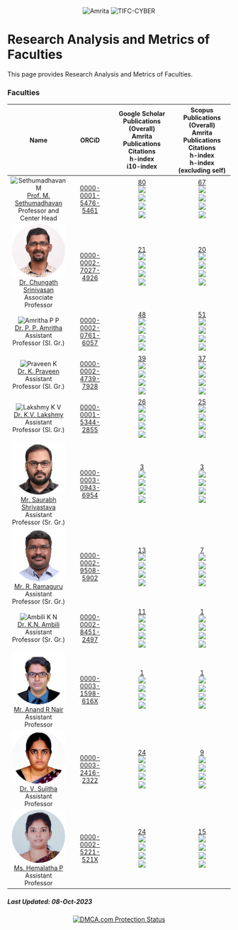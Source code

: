 <p align="center">
    <img src="https://amrita-tifac-cyber-blockchain.github.io/Amrita-TIFAC-Cyber-Blockchain/AVV_PNG.png" alt ="Amrita" width="400" />
    <img src="https://amrita-tifac-cyber-blockchain.github.io/Amrita-TIFAC-Cyber-Blockchain/TIFAC-CORE_in_Cyber_Security.png" alt ="TIFC-CYBER" width="180" />
</p>

# Research Analysis and Metrics of Faculties

This page provides Research Analysis and Metrics of Faculties.

### Faculties

| Name | ORCiD | Google Scholar Publications (Overall) <br/> Amrita Publications  <br/> Citations <br/> h-index <br/>i10-index | Scopus Publications (Overall) <br/> Amrita Publications <br/> Citations <br/> h-index <br/> h-index (excluding self) | 
|:----:|:-------------------:|:-------------------------------------------------------------------------------:|:-----------------------------------------------------------:|
| <img src="Assets/Faculties/MS.jpg" alt="Sethumadhavan M" width="120"/> <br/> [Prof. M. Sethumadhavan](https://www.amrita.edu/faculty/m-sethu) <br/> Professor and Center Head | [0000-0001-5476-5461](https://orcid.org/0000-0001-5476-5461) | [80](https://scholar.google.co.in/citations?user=Xl_P9V0AAAAJ&hl=en) <br/> ![](https://img.shields.io/badge/Amrita-80-violet) <br/> ![](https://img.shields.io/badge/Citations-1193-blue) <br/> ![](https://img.shields.io/badge/h_index-12-green) <br/> ![](https://img.shields.io/badge/i10_index-17-lightgreen) | [67](https://www.scopus.com/authid/detail.uri?authorId=55034101000) <br/> ![](https://img.shields.io/badge/Amrita-67-violet) <br/> ![](https://img.shields.io/badge/Citations-644-blue) <br/> ![](https://img.shields.io/badge/h_index-10-green) <br/> ![](https://img.shields.io/badge/h_index-10-brightgreen)| 
| <img src="Assets/Faculties/CS.png" alt="C Srinivasan" width="120"/> <br/> [Dr. Chungath Srinivasan](https://www.amrita.edu/faculty/c-srinivasan/) <br/> Associate Professor | [0000-0002-7027-4926](https://orcid.org/0000-0002-7027-4926) | [21](https://scholar.google.co.in/citations?user=nlt0DD4AAAAJ&hl=en) <br/> ![](https://img.shields.io/badge/Amrita-21-violet) <br/> ![](https://img.shields.io/badge/Citations-139-blue) <br/> ![](https://img.shields.io/badge/h_index-6-green) <br/> ![](https://img.shields.io/badge/i10_index-3-lightgreen)  | [20](https://www.scopus.com/authid/detail.uri?authorId=43261707200) <br/> ![](https://img.shields.io/badge/Amrita-20-violet) <br/> ![](https://img.shields.io/badge/Citations-86-blue) <br/> ![](https://img.shields.io/badge/h_index-4-green) <br/> ![](https://img.shields.io/badge/h_index-3-brightgreen) |
| <img src="Assets/Faculties/APP.jpg" alt="Amritha P P" width="120"/> <br/> [Dr. P. P. Amritha](https://www.amrita.edu/faculty/pp-amritha/) <br/> Assistant Professor (Sl. Gr.) | [0000-0002-0761-6057](https://orcid.org/0000-0002-0761-6057) | [48](https://scholar.google.co.in/citations?user=8AwtAWsAAAAJ&hl=en) <br/> ![](https://img.shields.io/badge/Amrita-48-violet) <br/> ![](https://img.shields.io/badge/Citations-307-blue)  <br/>  ![](https://img.shields.io/badge/h_index-8-green) <br/> ![](https://img.shields.io/badge/i10_index-7-lightgreen) | [51](https://www.scopus.com/authid/detail.uri?authorId=36536628700) <br/> ![](https://img.shields.io/badge/Amrita-51-violet) <br/> ![](https://img.shields.io/badge/Citations-100-blue) <br/> ![](https://img.shields.io/badge/h_index-5-green) <br/> ![](https://img.shields.io/badge/h_index-4-brightgreen) |
| <img src="Assets/Faculties/KP.jpg" alt="Praveen K" width="120"/> <br/> [Dr. K. Praveen](https://www.amrita.edu/faculty/k-praveen/) <br/> Assistant Professor (Sl. Gr.) | [0000-0002-4739-7928](https://orcid.org/0000-0002-4739-7928) | [39](https://scholar.google.com/citations?hl=en&user=NHVcW84AAAAJ&hl=en) <br/> ![](https://img.shields.io/badge/Amrita-39-violet)  <br/> ![](https://img.shields.io/badge/Citations-171-blue)  <br/>  ![](https://img.shields.io/badge/h_index-7-green) <br/> ![](https://img.shields.io/badge/i10_index-4-lightgreen) | [37](https://www.scopus.com/authid/detail.uri?authorId=8552046600) <br/> ![](https://img.shields.io/badge/Amrita-37-violet) <br/> ![](https://img.shields.io/badge/Citations-112-blue) <br/> ![](https://img.shields.io/badge/h_index-5-green) <br/> ![](https://img.shields.io/badge/h_index-4-brightgreen) |
| <img src="Assets/Faculties/LKV.jpg" alt="Lakshmy K V" width="120"/> <br/> [Dr. K.V. Lakshmy](https://www.amrita.edu/faculty/kv-lakshmy/) <br/> Assistant Professor (Sl. Gr.) | [0000-0001-5344-2855](https://orcid.org/0000-0001-5344-2855) | [26](https://scholar.google.co.in/citations?user=K2n1nh0AAAAJ&hl=en) <br/> ![](https://img.shields.io/badge/Amrita-26-violet) <br/> ![](https://img.shields.io/badge/Citations-238-blue) <br/>  ![](https://img.shields.io/badge/h_index-8-green) <br/> ![](https://img.shields.io/badge/i10_index-5-lightgreen) | [25](https://www.scopus.com/authid/detail.uri?authorId=55032484300) <br/> ![](https://img.shields.io/badge/Amrita-25-violet) <br/> ![](https://img.shields.io/badge/Citations-123-blue) <br/> ![](https://img.shields.io/badge/h_index-6-green) <br/> ![](https://img.shields.io/badge/h_index-5-brightgreen) |
| <img src="Assets/Faculties/SS.png" alt="Saurabh S" width="120"/> <br/> [Mr. Saurabh Shrivastava](https://www.amrita.edu/faculty/s-saurabh/) <br/> Assistant Professor (Sr. Gr.) | [0000-0003-0943-6954](https://orcid.org/0000-0003-0943-6954) | [3](https://scholar.google.com/citations?user=QdXcVjUAAAAJ&hl=en) <br/> ![](https://img.shields.io/badge/Amrita-3-violet) <br/>  ![](https://img.shields.io/badge/Citations-2-blue)  <br/>  ![](https://img.shields.io/badge/h_index-1-green) <br/> ![](https://img.shields.io/badge/i10_index-0-lightgreen) | [3](https://www.scopus.com/authid/detail.uri?authorId=57346570300) <br/> ![](https://img.shields.io/badge/Amrita-3-violet) <br/> ![](https://img.shields.io/badge/Citations-2-blue) <br/> ![](https://img.shields.io/badge/h_index-1-green) <br/> ![](https://img.shields.io/badge/h_index-1-brightgreen) |
| <img src="Assets/Faculties/RR.png" alt="Ramaguru R" width="120"/> <br/> [Mr. R. Ramaguru](https://www.amrita.edu/faculty/ramaguru-radhakrishnan/) <br/> Assistant Professor (Sr. Gr.) | [0000-0002-9508-5902](https://orcid.org/0000-0002-9508-5902) | [13](https://scholar.google.co.in/citations?user=-DjvKqgAAAAJ&hl=en) <br/> ![](https://img.shields.io/badge/Amrita-10-violet)  <br/> ![](https://img.shields.io/badge/Citations-91-blue)  <br/>  ![](https://img.shields.io/badge/h_index-5-green) <br/> ![](https://img.shields.io/badge/i10_index-3-lightgreen) | [7](https://www.scopus.com/authid/detail.uri?authorId=57210210467) <br/> ![](https://img.shields.io/badge/Amrita-7-violet) <br/> ![](https://img.shields.io/badge/Citations-56-blue) <br/> ![](https://img.shields.io/badge/h_index-4-green) <br/> ![](https://img.shields.io/badge/h_index-4-brightgreen) | 
| <img src="Assets/Faculties/AKN.jpg" alt="Ambili K N" width="120"/> <br/> [Dr. K.N. Ambili](https://www.amrita.edu/faculty/ambili-kakkad-narayanan/) <br/> Assistant Professor (Sr. Gr.) | [0000-0002-8451-2497](https://orcid.org/0000-0002-8451-2497) | [11](https://scholar.google.co.in/citations?user=ZWxL_tkAAAAJ&hl=en) <br/> ![](https://img.shields.io/badge/Amrita-2-violet) <br/>  ![](https://img.shields.io/badge/Citations-60-blue)  <br/>  ![](https://img.shields.io/badge/h_index-4-green) <br/> ![](https://img.shields.io/badge/i10_index-2-lightgreen) | [1](https://www.scopus.com/authid/detail.uri?authorId=57200573039) <br/> ![](https://img.shields.io/badge/Amrita-1-violet) <br/> ![](https://img.shields.io/badge/Citations-18-blue) <br/> ![](https://img.shields.io/badge/h_index-1-green) <br/> ![](https://img.shields.io/badge/h_index-1-brightgreen) |
| <img src="Assets/Faculties/ARN.jpg" alt="Anand R Nair" width="120"/> <br/> [Mr. Anand R Nair]() <br/> Assistant Professor | [0000-0003-1598-616X](https://orcid.org/0000-0003-1598-616X) | [1](https://scholar.google.co.in/citations?user=k9PlyYkAAAAJ&hl=en) <br/> ![](https://img.shields.io/badge/Amrita-1-violet) <br/>  ![](https://img.shields.io/badge/Citations-3-blue)  <br/>  ![](https://img.shields.io/badge/h_index-1-green) <br/> ![](https://img.shields.io/badge/i10_index-0-lightgreen) | [1](https://www.scopus.com/authid/detail.uri?authorId=57442064600) <br/> ![](https://img.shields.io/badge/Amrita-1-violet) <br/> ![](https://img.shields.io/badge/Citations-1-blue) <br/> ![](https://img.shields.io/badge/h_index-1-green) <br/> ![](https://img.shields.io/badge/h_index-1-brightgreen) |
| <img src="Assets/Faculties/VS.jpg" alt="V Sujitha" width="120"/> <br/> [Dr. V. Sujitha]() <br/> Assistant Professor | [0000-0003-2416-2322](https://orcid.org/0000-0003-2416-2322) | [24](https://scholar.google.com/citations?user=LZW1iBEAAAAJ&hl=en) <br/> ![](https://img.shields.io/badge/Amrita-0-violet) <br/>  ![](https://img.shields.io/badge/Citations-44-blue)  <br/>  ![](https://img.shields.io/badge/h_index-3-green) <br/> ![](https://img.shields.io/badge/i10_index-1-lightgreen) | [9](https://www.scopus.com/authid/detail.uri?authorId=57200298624) <br/> ![](https://img.shields.io/badge/Amrita-0-violet) <br/> ![](https://img.shields.io/badge/Citations-27-blue) <br/> ![](https://img.shields.io/badge/h_index-3-green) <br/> ![](https://img.shields.io/badge/h_index-3-brightgreen) |
| <img src="Assets/Faculties/HP.png" alt="Hemalatha P" width="120"/> <br/> [Ms. Hemalatha P]() <br/> Assistant Professor | [0000-0002-5221-521X](https://orcid.org/0000-0002-5221-521X) | [24](https://scholar.google.com/citations?user=ajH378EAAAAJ&hl=en) <br/> ![](https://img.shields.io/badge/Amrita-0-violet) <br/>  ![](https://img.shields.io/badge/Citations-157-blue)  <br/>  ![](https://img.shields.io/badge/h_index-7-green) <br/> ![](https://img.shields.io/badge/i10_index-6-lightgreen) | [15](https://www.scopus.com/authid/detail.uri?authorId=57201494602) <br/> ![](https://img.shields.io/badge/Amrita-0-violet) <br/> ![](https://img.shields.io/badge/Citations-35-blue) <br/> ![](https://img.shields.io/badge/h_index-4-green) <br/> ![](https://img.shields.io/badge/h_index-4-brightgreen) |


##### Last Updated: 08-Oct-2023


<center>
<a href="//www.dmca.com/Protection/Status.aspx?ID=965c50dc-053f-4726-979f-a1f09dcb2fda" title="DMCA.com Protection Status" class="dmca-badge"> <img src ="https://images.dmca.com/Badges/dmca_protected_sml_120j.png?ID=965c50dc-053f-4726-979f-a1f09dcb2fda"  alt="DMCA.com Protection Status" /></a>  <script src="https://images.dmca.com/Badges/DMCABadgeHelper.min.js"> </script>
</center>
